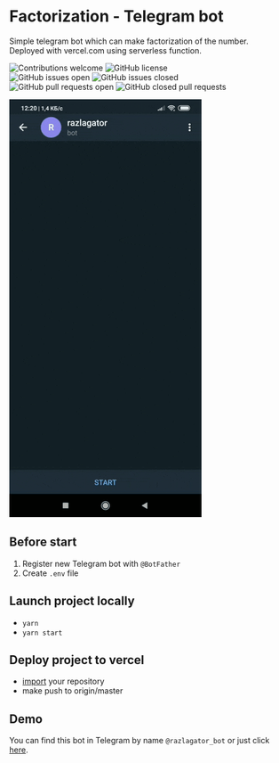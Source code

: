 # Factorization - Telegram bot

Simple telegram bot which can make factorization of the number. <br>
Deployed with vercel.com using serverless function.

![Contributions welcome](https://img.shields.io/badge/contributions-welcome-brightgreen.svg?style=flat)
![GitHub license](https://img.shields.io/badge/License-MIT-yellow.svg) <br>
![GitHub issues open](https://img.shields.io/github/issues/vault-developer/telegram-destructor-bot)
![GitHub issues closed](https://img.shields.io/github/issues-closed-raw/vault-developer/telegram-destructor-bot) <br>
![GitHub pull requests open](https://img.shields.io/github/issues-pr-raw/vault-developer/telegram-destructor-bot)
![GitHub closed pull requests](https://img.shields.io/github/issues-pr-closed-raw/vault-developer/telegram-destructor-bot)

![alt screen](src/assets/screenshot.gif)

## Before start
1. Register new Telegram bot with `@BotFather`
2. Create `.env` file

## Launch project locally
- `yarn`
- `yarn start`

## Deploy project to vercel
- [import](https://vercel.com/new) your repository
- make push to origin/master

## Demo
You can find this bot in Telegram by name `@razlagator_bot` or just click [here](https://t.me/razlagator_bot).
